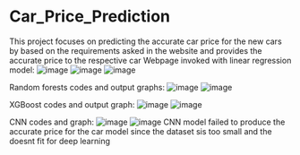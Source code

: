 # Car_Price_Prediction
This project focuses on predicting the accurate car price for the new cars by based on the requirements asked in the website and provides the accurate price to the respective car
Webpage invoked with linear regression model:
![image](https://github.com/PothanSai2004/Car_Price_Prediction/assets/136136088/9278486b-31f3-4541-b0a2-fd2a4ee73163)
![image](https://github.com/PothanSai2004/Car_Price_Prediction/assets/136136088/010bb089-394d-4d6a-9681-09f3fae57605)
![image](https://github.com/PothanSai2004/Car_Price_Prediction/assets/136136088/a57f21d6-25d2-4f47-a1b9-98c4ee635261)

Random forests codes and output graphs:
![image](https://github.com/PothanSai2004/Car_Price_Prediction/assets/136136088/c353699e-0f34-4f9c-8ab6-77a461c9f4e8)
![image](https://github.com/PothanSai2004/Car_Price_Prediction/assets/136136088/8c8ba986-2a46-4b1f-9dde-1c7a30094e8d)

XGBoost codes and output graph:
![image](https://github.com/PothanSai2004/Car_Price_Prediction/assets/136136088/806863dd-4d5d-4985-8d1a-eb88f33aa434)
![image](https://github.com/PothanSai2004/Car_Price_Prediction/assets/136136088/095f087a-719b-4676-b858-577444cf36ab)

CNN codes and graph:
![image](https://github.com/PothanSai2004/Car_Price_Prediction/assets/136136088/5c2756fd-92ba-4574-a761-cd72aa0b35ff)
![image](https://github.com/PothanSai2004/Car_Price_Prediction/assets/136136088/0c62c410-42b0-468c-854c-9560414af91b)
CNN model failed to produce the accurate price for the car model since the dataset sis too small and the doesnt fit for deep learning
